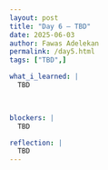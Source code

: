 ```yaml
---
layout: post
title: "Day 6 – TBD"
date: 2025-06-03
author: Fawas Adelekan
permalink: /day5.html
tags: ["TBD",]

what_i_learned: |
  TBD

  

blockers: |
  TBD

reflection: |
  TBD
---
```

